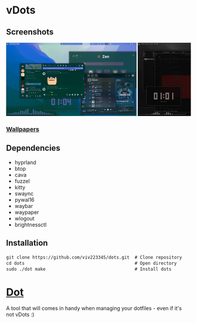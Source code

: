 # vDots

## Screenshots
<div style="width: 100%; overflow-x: auto; white-space: nowrap;">
  <img src="media/screenshots/aquaMonterey.webp" height="200">
  <img src="media/screenshots/blackMonterey.webp" height="200">
  <img src="media/screenshots/blueGlowRoad.webp" height="200">
  <img src="media/screenshots/blueMojave.webp" height="200">
  <img src="media/screenshots/goldenDusk.webp" height="200">
  <img src="media/screenshots/goldenDuskTiled.webp" height="200">
  <img src="media/screenshots/greenPrarie.webp" height="200">
  <img src="media/screenshots/greenPrarie2.webp" height="200">
  <img src="media/screenshots/mintTiled.webp" height="200">
  <img src="media/screenshots/nitroNeon.webp" height="200">
  <img src="media/screenshots/raidenPurple.webp" height="200">
  <img src="media/screenshots/volcanicMoon.webp" height="200">
</div>

### [Wallpapers](media/wallpapers/)

## Dependencies
- hyprland
- btop
- cava
- fuzzel
- kitty
- swaync
- pywal16
- waybar
- waypaper
- wlogout
- brightnessctl

## Installation
```
git clone https://github.com/viv223345/dots.git  # Clone repository
cd dots                                          # Open directory
sudo ./dot make                                  # Install dots
```
# [Dot](dot)
A tool that will comes in handy when managing your dotfiles - even if it's not vDots :)
